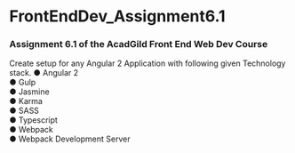 # FrontEndDev_Assignment6.1
### Assignment 6.1 of the AcadGild Front End Web Dev Course

Create setup for any Angular 2 Application with following given Technology stack.
● Angular 2  
● Gulp  
● Jasmine  
● Karma  
● SASS  
● Typescript  
● Webpack  
● Webpack Development Server